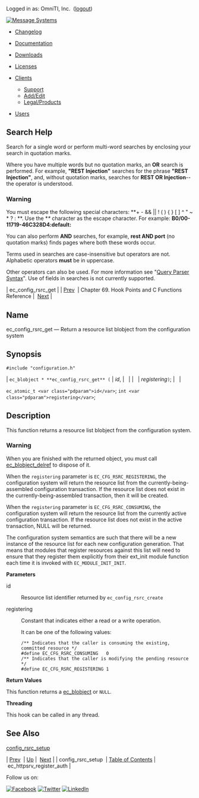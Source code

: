 Logged in as: OmniTI, Inc.  ([logout](https://support.messagesystems.com/logout.php))

[![Message Systems](https://support.messagesystems.com/images/ms-white205.png)](https://support.messagesystems.com/start.php) 

*   [Changelog](https://support.messagesystems.com/start.php?show=changelog)
*   [Documentation](https://support.messagesystems.com/docs/)
*   [Downloads](https://support.messagesystems.com/start.php)

*   [Licenses](https://support.messagesystems.com/license_summary.php)
*   <a href="">Clients</a>
    *   [Support](https://support.messagesystems.com/cs.php)
    *   [Add/Edit](https://support.messagesystems.com/edit_client.php)
    *   [Legal/Products](https://support.messagesystems.com/edit_products.php)
*   [Users](https://support.messagesystems.com/edit_customer.php)

## Search Help

Search for a single word or perform multi-word searches by enclosing your search in quotation marks.

Where you have multiple words but no quotation marks, an **OR** search is performed. For example, **"REST Injection"** searches for the phrase **"REST Injection"**, and, without quotation marks, searches for **REST OR Injection**--the operator is understood.

### Warning

You must escape the following special characters: **+ - && || ! ( ) { } [ ] ^ " ~ * ? : \**. Use the **\** character as the escape character. For example: **B0/00-11719-46C328D4\:default\:**

You can also perform **AND** searches, for example, **rest AND port** (no quotation marks) finds pages where both these words occur.

Terms used in searches are case-insensitive but operators are not. Alphabetic operators **must** be in uppercase.

Other operators can also be used. For more information see "[Query Parser Syntax](https://lucene.apache.org/core/old_versioned_docs/versions/3_0_0/queryparsersyntax.html)". Use of fields in searches is not currently supported.

| ec_config_rsrc_get |
| [Prev](hooks.config_rsrc_setup.php)  | Chapter 69. Hook Points and C Functions Reference |  [Next](apis.ec_httpsrv_register_auth.php) |

<a name="apis.ec_config_rsrc_get"></a>
## Name

ec_config_rsrc_get — Return a resource list blobject from the configuration system

## Synopsis

`#include "configuration.h"`

| `ec_blobject * **ec_config_rsrc_get** (` | <var class="pdparam">id</var>, |   |
|   | <var class="pdparam">registering</var>`)`; |   |

`ec_atomic_t <var class="pdparam">id</var>`;
`int <var class="pdparam">registering</var>`;<a name="idp8663440"></a>
## Description

This function returns a resource list blobject from the configuration system.

### Warning

When you are finished with the returned object, you must call [ec_blobject_delref](https://support.messagesystems.com/docs/web-c-api/apis.ec_blobject_delref.php) to dispose of it.

When the `registering` parameter is `EC_CFG_RSRC_REGISTERING`, the configuration system will return the resource list from the currently-being-assembled configuration transaction. If the resource list does not exist in the currently-being-assembled transaction, then it will be created.

When the `registering` parameter is `EC_CFG_RSRC_CONSUMING`, the configuration system will return the resource list from the currently active configuration transaction. If the resource list does not exist in the active transaction, NULL will be returned.

The configuration system semantics are such that there will be a new instance of the resource list for each new configuration generation. That means that modules that register resources against this list will need to ensure that they register them explicitly from their ext_init module function each time it is invoked with `EC_MODULE_INIT_INIT`.

**Parameters**

<dl class="variablelist">

<dt>id</dt>

<dd>

Resource list identifier returned by `ec_config_rsrc_create`

</dd>

<dt>registering</dt>

<dd>

Constant that indicates either a read or a write operation.

It can be one of the following values:

```
/** Indicates that the caller is consuming the existing, committed resource */
#define EC_CFG_RSRC_CONSUMING   0
/** Indicates that the caller is modifying the pending resource */
#define EC_CFG_RSRC_REGISTERING 1
```
</dd>

</dl>

**Return Values**

This function returns a [ec_blobject](https://support.messagesystems.com/docs/web-c-api/structs.ec_blobject.php) or `NULL`.

**Threading**

This hook can be called in any thread.

<a name="idp7808848"></a>
## See Also

[config_rsrc_setup](hooks.config_rsrc_setup.php "config_rsrc_setup")

| [Prev](hooks.config_rsrc_setup.php)  | [Up](hooks.php) |  [Next](apis.ec_httpsrv_register_auth.php) |
| config_rsrc_setup  | [Table of Contents](index.php) |  ec_httpsrv_register_auth |

Follow us on:

[![Facebook](https://support.messagesystems.com/images/icon-facebook.png)](http://www.facebook.com/messagesystems) [![Twitter](https://support.messagesystems.com/images/icon-twitter.png)](http://twitter.com/#!/MessageSystems) [![LinkedIn](https://support.messagesystems.com/images/icon-linkedin.png)](http://www.linkedin.com/company/message-systems)